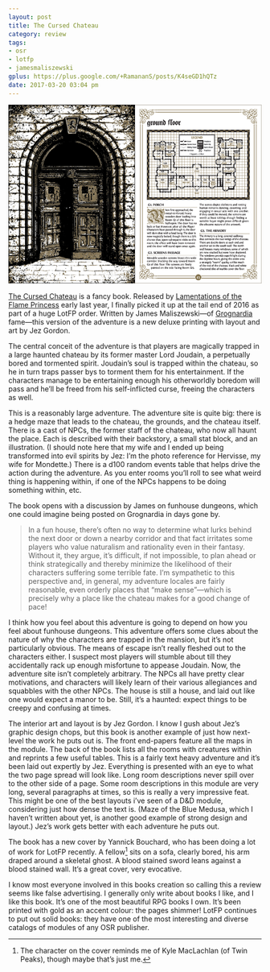 ```yaml
---
layout: post
title: The Cursed Chateau
category: review
tags: 
- osr
- lotfp
- jamesmaliszewski
gplus: https://plus.google.com/+RamananS/posts/K4seGD1hQTz
date: 2017-03-20 03:04 pm
---
```


![Spread from the Cursed Chateau](/assets/img/chateau.png)

[The Cursed Chateau][1] is a fancy book. Released by [Lamentations of the Flame Princess][2] early last year, I finally picked it up at the tail end of 2016 as part of a huge LotFP order. Written by James Maliszewski—of [Grognardia][3] fame—this version of the adventure is a new deluxe printing with layout and art by Jez Gordon.

The central conceit of the adventure is that players are magically trapped in a large haunted chateau by its former master Lord Joudain, a perpetually bored and tormented spirit. Joudain’s soul is trapped within the chateau, so he in turn traps passer bys to torment them for his entertainment. If the characters manage to be entertaining enough his otherworldly boredom will pass and he’ll be freed from his self-inflicted curse, freeing the characters as well.

This is a reasonably large adventure. The adventure site is quite big: there is a hedge maze that leads to the chateau, the grounds, and the chateau itself. There is a cast of NPCs, the former staff of the chateau, who now all haunt the place. Each is described with their backstory, a small stat block, and an illustration. (I should note here that my wife and I ended up being transformed into evil spirits by Jez: I’m the photo reference for Hervisse, my wife for Mondette.) There is a d100 random events table that helps drive the action during the adventure. As you enter rooms you’ll roll to see what weird thing is happening within, if one of the NPCs happens to be doing something within, etc.

The book opens with a discussion by James on funhouse dungeons, which one could imagine being posted on Grognardia in days gone by. 

> In a fun house, there’s often no way to determine what lurks behind the next door or down a nearby corridor and that fact irritates some players who value naturalism and rationality even in their fantasy. Without it, they argue, it’s difficult, if not impossible, to plan ahead or think strategically and thereby minimize the likelihood of their characters suffering some terrible fate. I’m sympathetic to this perspective and, in general, my adventure locales are fairly reasonable, even orderly places that “make sense”—which is precisely why a place like the chateau makes for a good change of pace!

I think how you feel about this adventure is going to depend on how you feel about funhouse dungeons. This adventure offers some clues about the nature of why the characters are trapped in the mansion, but it’s not particularly obvious. The means of escape isn’t really fleshed out to the characters either. I suspect most players will stumble about till they accidentally rack up enough misfortune to appease Joudain. Now, the adventure site isn’t completely arbitrary. The NPCs all have pretty clear motivations, and characters will likely learn of their various allegiances and squabbles with the other NPCs. The house is still a house, and laid out like one would expect a manor to be. Still, it’s a haunted: expect things to be creepy and confusing at times.

The interior art and layout is by Jez Gordon. I know I gush about Jez’s graphic design chops, but this book is another example of just how next-level the work he puts out is. The front end-papers feature all the maps in the module. The back of the book lists all the rooms with creatures within and reprints a few useful tables. This is a fairly text heavy adventure and it’s been laid out expertly by Jez. Everything is presented with an eye to what the two page spread will look like. Long room descriptions never spill over to the other side of a page. Some room descriptions in this module are very long, several paragraphs at times, so this is really a very impressive feat. This might be one of the best layouts i’ve seen of a D&D module, considering just how dense the text is. (Maze of the Blue Medusa, which I haven’t written about yet, is another good example of strong design and layout.) Jez’s work gets better with each adventure he puts out.

The book has a new cover by Yannick Bouchard, who has been doing a lot of work for LotFP recently. A fellow[^1] sits on a sofa, clearly bored, his arm draped around a skeletal ghost. A blood stained sword leans against a blood stained wall. It’s a great cover, very evocative.

I know most everyone involved in this books creation so calling this a review seems like false advertising. I generally only write about books I like, and I like this book. It’s one of the most beautiful RPG books I own. It’s been printed with gold as an accent colour: the pages shimmer! LotFP continues to put out solid books: they have one of the most interesting and diverse catalogs of modules of any OSR publisher.

[^1]: The character on the cover reminds me of Kyle MacLachlan (of Twin Peaks), though maybe that’s just me.

[1]: http://www.lotfp.com/store/index.php?route=product/product&product_id=233
[2]: http://www.lotfp.com/
[3]: http://grognardia.blogspot.ca